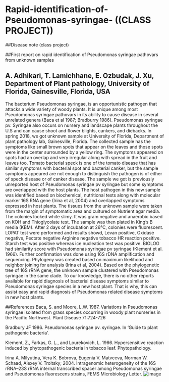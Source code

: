 # Rapid-identification-of-Pseudomonas-syringae- ((CLASS PROJECT))
##Disease note  (class project)

##First report on rapid identification of Pseudomonas syringae pathovars from unknown samples 

## A. Adhikari, T. Lamichhane, E. Ozbudak, J. Xu, Department of Plant pathology, University of Florida, Gainesville, Florida, USA

The bacterium Pseudomonas syringae, is an opportunistic pathogen that attacks a wide variety of woody plants. It is unique among most Pseudomonas syringae pathovars in its ability to cause disease in several unrelated genera (Baca et al 1987; Bradburry 1986). Pseudomonas syringae pv. Syringae also occurs on nursery and landscape plants throughout the U.S and can cause shoot and flower blights, cankers, and diebacks. In spring 2018, we got unknown sample at University of Florida, Department of plant pathology lab, Gainesville, Florida. The collected sample has the symptoms like small brown spots that appear on the leaves and those spots were in the center surrounded by a yellow ring. The symptoms appeared on spots had an overlap and very irregular along with spread in the fruit and leaves too. Tomato bacterial speck is one of the tomato disease that has similar symptoms with bacterial spot and bacterial canker, but the sample symptoms appeared are not enough to distinguish the pathogen is of either of speck disease or of canker disease. The sample we got is previously unreported host of Pseudomonas syringae pv syringae but some symptoms are overlapped with the host plants. The host pathogen in this new sample was identified based on biochemical, nutritional tests along with molecular marker 16S RNA gene (Irina et al, 2004) and overlapped symptoms expressed in host plants. The tissues from the unknown sample were taken from the margin of symptomatic area and cultured on Nutrient agar media. The colonies looked white slimy. It was gram negative and anaerobic based on KOH and Thioglycolate test. The sample was then plated in King’s B media (KBM). After 2 days of incubation at 26°C, colonies were fluorescent. LOPAT test were performed and results showd, Levan positive, Oxidase negative, Pectate negative Arginine negative tobacco HR reaction positive. Starch test was positive whereas  ice nucleation test was positive. BIOLOG had similarity score with Pseudomonas syringae pv syringae (Klement et al. 1966). Further confirmation was done using 16S rDNA amplification and sequencing. Phylogeny was created based on maximum likelihood and neighbor joining for analysis (Irina et al, 2004). Based on the phylogenetic tree of 16S rRNA gene, the unknown sample clustered with Pseudomonas syringae in the same clade. To our knowledge, there is no other reports available for rapid diagnosis of bacterial disease symptoms similar to Pseudomonas syringae species in a new host plant. That is why, this can assist easy and rapid diagnosis of Pseudomonas related disease symptoms in new host plants.

##References 
Baca, S. and Moore, L.W. 1987. Variations in Pseudomonas syringae isolated from grass species occurring in woody plant nurseries in the Pacific Northwest. Plant Disease 71:724-726

Bradbury JF 1986. Pseudomonas syringae pv. syringae. In ‘Guide to plant pathogenic bacteria’. 

Klement, Z., Farkas, G. L., and Lourekovich, L. 1966. Hypersensitive reaction induced by phytopathogenic bacteria in tobacco leaf. Phytopathology.

Irina A. Milyutina, Vera K. Bobrova, Eugenia V. Matveeva, Norman W. Schaad, Alexey V. Troitsky; 2004. Intragenomic heterogeneity of the 16S rRNA–23S rRNA internal transcribed spacer among Pseudomonas syringae and Pseudomonas fluorescens strains, FEMS Microbiology Letter.
![image](https://github.com/user-attachments/assets/712afb64-d105-4d36-bfa7-4b466345e282)
